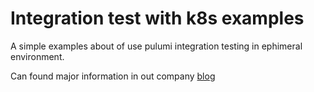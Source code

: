 # Integration test with k8s examples

A simple examples about of use pulumi integration testing in ephimeral environment. 

Can found major information in out company [blog](https://www.blexin.com/it-IT/Posts) 

